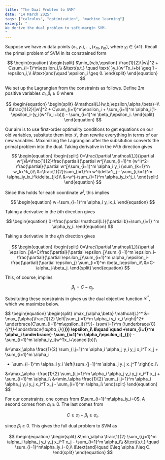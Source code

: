 ```yaml
---
title: "The Dual Problem to SVM"
date: "14 March 2025"
tags: ["calculus", "optimization", "machine learning"]
excerpt: "
We derive the dual problem to soft-margin SVM. 
"
---
```


Suppose we have $m$ data points $(x_1,y_1),...,(x_m,y_m)$, where $y_i\in \{\pm 1\}$. Recall the primal problem of SVM in its constrained form

$$
\begin{equation}
\begin{split}
&\min_{w,b,\epsilon} \frac{1}{2}\|w\|^2 + C\sum_{i=1}^m\epsilon_i,\\
&\text{s.t.} \quad \text{ }y_i(w^Tx_i+b) \geq 1 - \epsilon_i,\\
&\text{and}\quad \epsilon_i \geq 0.
\end{split}
\end{equation}
$$

We set up the Lagrangian from the constraints as follows. Define $2m$ positive variables $\alpha_i,\beta_i\geq 0$ where

$$
\begin{equation}
\begin{split}
&\mathcal{L}(w,b,\epsilon,\alpha,\beta)=\\
&\frac{1}{2}\|w\|^2 + C\sum_{i=1}^m\epsilon_i + \sum_{i=1}^m \alpha_i(1-\epsilon_i-(y_i(w^Tx_i+b))) - \sum_{i=1}^m \beta_i\epsilon_i.
\end{split}
\end{equation}
$$

Our aim is to use first-order optimality conditions to get equations on our old variables, subsitute them into $\mathcal{L}$, then rewrite everything in terms of our new variables. Maximizing the Lagrangian after the subsitution converts the primal problem into the dual. Taking derivative in the $w^j$th direction gives

$$
\begin{equation}
\begin{split}
0=\frac{\partial \mathcal{L}}{\partial w^j}&=\frac{1}{2}\frac{\partial}{\partial w^j}\sum_{i=1}^n (w^i)^2-\frac{\partial}{\partial w^j}\sum_{i=1}^m \alpha_i y_i (\sum_{k=1}^n w_kx^k_i)\\
&=\frac{1}{2}\sum_{i=1}^m w^i\delta^i_j - \sum_{i,k=1}^m \alpha_iy_ix_i^k\delta_{jk}\\
&=w^j-\sum_{i=1}^m \alpha_iy_ix^j_i.
\end{split}
\end{equation}
$$

Since this holds for each coordinate $w^j$, this implies

$$
\begin{equation}
w=\sum_{i=1}^m \alpha_i y_ix_i.
\end{equation}
$$

Taking a derivative in the $b$th direction gives

$$
\begin{equation}
0=\frac{\partial \mathcal{L}}{\partial b}=\sum_{i=1}
^m \alpha_iy_i.
\end{equation}
$$

Taking a derivative in the $\epsilon_j$th direction gives

$$
\begin{equation}
\begin{split}
0=\frac{\partial \mathcal{L}}{\partial \epsilon_j}&=C\frac{\partial}{\partial \epsilon_j}\sum_{i=1}^m \epsilon_i- \frac{\partial}{\partial \epsilon_j}\sum_{i=1}^m \alpha_i\epsilon_i- \frac{\partial}{\partial \epsilon_j} \sum_{i=1}^m \beta_i\epsilon_i\\
&=C-\alpha_j-\beta_j.
\end{split}
\end{equation}
$$

This, of course, implies

$$
\begin{equation}
\beta_j=C-\alpha_j.
\end{equation}
$$

Subsituting these constraints in gives us the dual objective function $\mathcal{L}^*$, which we maximize below.

$$
\begin{equation}
\begin{split}
\max_{\alpha,\beta} \mathcal{L}^* &= \max_{\alpha}\frac{1}{2} \left\|\sum_{i=1}^m \alpha_i y_i x_i \right\|^2+ \underbrace{C\sum_{i=1}^m\epsilon_i}_{(*)}- \sum_{i=1}^m (\underbrace{C}_{(*)}-\underbrace{\alpha_i}_{(**)}) \epsilon_i\\
&\quad \quad +\sum_{i=1}^m \alpha_i \underbrace{- \sum_{i=1}^m \alpha_i\epsilon_i}_{(**)} - \sum_{i=1}^m \alpha_iy_i(w^Tx_i+\cancel{b})\\

&=\max_\alpha \frac{1}{2} \sum_{i,j=1}^m \alpha_i \alpha_j y_i y_j x_i^T x_j + \sum_{i=1}^m \alpha_i
- \sum_{i=1}^m \alpha_i y_i \left(\sum_{j=1}^m \alpha_j y_j x_j^T \right)x_i\\

&=\max_\alpha -\frac{1}{2} \sum_{i,j=1}^m \alpha_i \alpha_j y_i y_j x_i^T x_j + \sum_{i=1}^m \alpha_i\\
&=\min_\alpha \frac{1}{2} \sum_{i,j=1}^m \alpha_i \alpha_j y_i y_j x_i^T x_j - \sum_{i=1}^m \alpha_i\\
\end{split}
\end{equation}
$$

For our constraints, one comes from $\sum_{i=1}^m\alpha_iy_i=0$. A second comes from $\alpha_i\geq 0$. The last comes from

$$
\begin{equation}
C\geq \alpha_i+\beta_i\geq \alpha_i,
\end{equation}
$$

since $\beta_i\geq 0$. This gives the full dual problem to SVM as

$$
\begin{equation}
\begin{split}
&\min_\alpha \frac{1}{2} \sum_{i,j=1}^m \alpha_i \alpha_j y_i y_j x_i^T x_j - \sum_{i=1}^m \alpha_i\\
&\text{s.t.} \quad \sum_{i=1}^m\alpha_iy_i=0,\\
&\text{and}\quad 0\leq \alpha_i\leq C.
\end{split}
\end{equation}
$$
